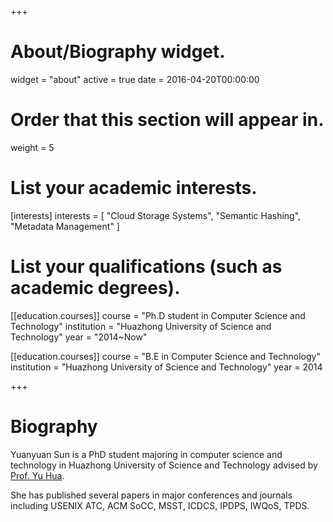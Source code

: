 +++
# About/Biography widget.
widget = "about"
active = true
date = 2016-04-20T00:00:00

# Order that this section will appear in.
weight = 5

# List your academic interests.
[interests]
  interests = [
    "Cloud Storage Systems",
    "Semantic Hashing",
    "Metadata Management"
  ]

# List your qualifications (such as academic degrees).
[[education.courses]]
  course = "Ph.D student in Computer Science and Technology"
  institution = "Huazhong University of Science and Technology"
  year = "2014~Now"

[[education.courses]]
  course = "B.E in Computer Science and Technology"
  institution = "Huazhong University of Science and Technology"
  year = 2014
 
+++

# Biography

Yuanyuan Sun is a PhD student majoring in computer science and technology in Huazhong University of Science and Technology advised by [Prof. Yu Hua](https://csyhua.github.io/csyhua/index.html). 

She has published several papers in major conferences and journals including USENIX ATC, ACM SoCC, MSST, ICDCS, IPDPS, IWQoS, TPDS.